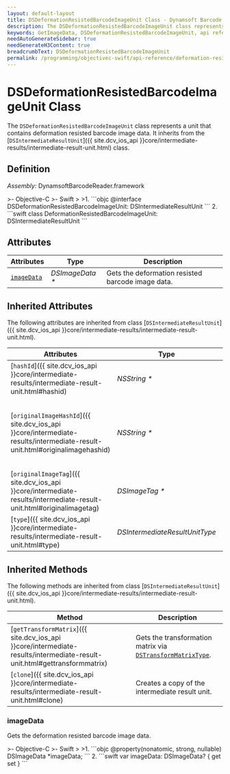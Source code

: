 ```yaml
---
layout: default-layout
title: DSDeformationResistedBarcodeImageUnit Class - Dynamsoft Barcode Reader iOS Edition
description: The DSDeformationResistedBarcodeImageUnit class represents a unit that contains deformation resisted barcode image data. It inherits from the DSIntermediateResultUnit class.
keywords: GetImageData, DSDeformationResistedBarcodeImageUnit, api reference
needAutoGenerateSidebar: true
needGenerateH3Content: true
breadcrumbText: DSDeformationResistedBarcodeImageUnit
permalink: /programming/objectivec-swift/api-reference/deformation-resisted-barcode-image-unit.html
---
```


# DSDeformationResistedBarcodeImageUnit Class

The `DSDeformationResistedBarcodeImageUnit` class represents a unit that contains deformation resisted barcode image data. It inherits from the [`DSIntermediateResultUnit`]({{ site.dcv_ios_api }}core/intermediate-results/intermediate-result-unit.html) class.

## Definition

*Assembly:* DynamsoftBarcodeReader.framework

<div class="sample-code-prefix"></div>
>- Objective-C
>- Swift
>
>1. 
```objc
@interface DSDeformationResistedBarcodeImageUnit: DSIntermediateResultUnit
```
2. 
```swift
class DeformationResistedBarcodeImageUnit: DSIntermediateResultUnit
```

## Attributes

| Attributes    | Type | Description |
| ------------- | ---- | ----------- |
| [`imageData`](#imagedata) | *DSImageData \** | Gets the deformation resisted barcode image data. |

## Inherited Attributes

The following attributes are inherited from class [`DSIntermediateResultUnit`]({{ site.dcv_ios_api }}core/intermediate-results/intermediate-result-unit.html).

| Attributes | Type | Description |
| ---------- | ---- | ----------- |
| [`hashId`]({{ site.dcv_ios_api }}core/intermediate-results/intermediate-result-unit.html#hashid) | *NSString \** | The hash ID of the unit. |
| [`originalImageHashId`]({{ site.dcv_ios_api }}core/intermediate-results/intermediate-result-unit.html#originalimagehashid) | *NSString \** | The hash ID of the original image. You can use this ID to get the original image via [`DSIntermediateResultManager`]({{ site.dcv_ios_api }}core/intermediate-results/intermediate-result-manager.html) class. |
| [`originalImageTag`]({{ site.dcv_ios_api }}core/intermediate-results/intermediate-result-unit.html#originalimagetag) | *DSImageTag \** | The image tag of the original image. |
| [`type`]({{ site.dcv_ios_api }}core/intermediate-results/intermediate-result-unit.html#type) | *DSIntermediateResultUnitType* | The type of the intermediate result unit. |

## Inherited Methods

The following methods are inherited from class [`DSIntermediateResultUnit`]({{ site.dcv_ios_api }}core/intermediate-results/intermediate-result-unit.html).

| Method | Description |
|------- |-------------|
| [`getTransformMatrix`]({{ site.dcv_ios_api }}core/intermediate-results/intermediate-result-unit.html#gettransformmatrix) | Gets the transformation matrix via [`DSTransformMatrixType`]({{site.enums}}core/transform-matrix-type.html). |
| [`clone`]({{ site.dcv_ios_api }}core/intermediate-results/intermediate-result-unit.html#clone) | Creates a copy of the intermediate result unit. |

### imageData

Gets the deformation resisted barcode image data.

<div class="sample-code-prefix"></div>
>- Objective-C
>- Swift
>
>1. 
```objc
@property(nonatomic, strong, nullable) DSImageData *imageData;
```
2. 
```swift
var imageData: DSImageData? { get set }
```
